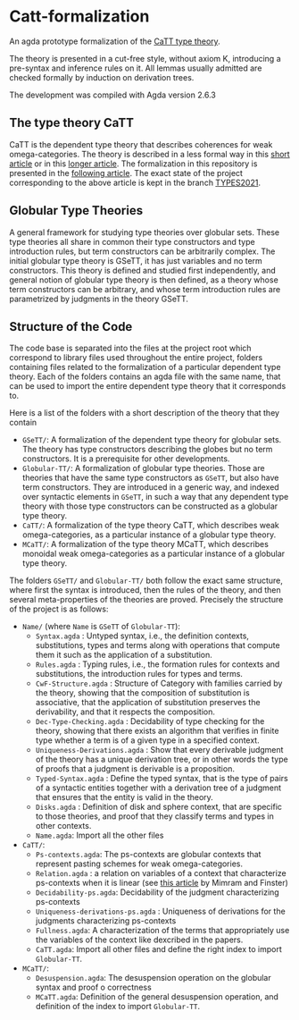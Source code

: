 # Catt-formalization
An agda prototype formalization of the [CaTT type theory](https://github.com/ThiBen/catt).

 The theory is presented in a cut-free style, without axiom K, introducing a pre-syntax and inference rules on it. All lemmas usually admitted are checked formally by induction on derivation trees.

 The development was compiled with Agda version 2.6.3

## The type theory CaTT
CaTT is the dependent type theory that describes coherences for weak omega-categories. The theory is described in a less formal way in this [short article](https://arxiv.org/abs/1706.02866) or in this [longer article](https://arxiv.org/abs/2106.04475). The formalization in this repository is presented in the [following article](https://arxiv.org/abs/2111.14736). The exact state of the project corresponding to the above article is kept in the branch [TYPES2021](https://github.com/thibautbenjamin/catt-formalization/tree/TYPES2021).

## Globular Type Theories
A general framework for studying type theories over globular sets. These type theories all share in common their type constructors and type introduction rules, but term constructors can be arbitrarily complex. The initial globular type theory is GSeTT, it has just variables and no term constructors. This theory is defined and studied first independently, and general notion of globular type theory is then defined, as a theory whose term constructors can be arbitrary, and whose term introduction rules are parametrized by judgments in the theory GSeTT.


## Structure of the Code
The code base is separated into the files at the project root which correspond to library files used throughout the entire project, folders containing files related to the formalization of a particular dependent type theory. Each of the folders contains an agda file with the same name, that can be used to import the entire dependent type theory that it corresponds to.

Here is a list of the folders with a short description of the theory that they contain
* `GSeTT/`: A formalization of the dependent type theory for globular sets. The theory has type constructors describing the globes but no term constructors. It is a prerequisite for other developments.
* `Globular-TT/`: A formalization of globular type theories. Those are theories that have the same type constructors as `GSeTT`, but also have term constructors. They are introduced in a generic way, and indexed over syntactic elements in `GSeTT`, in such a way that any dependent type theory with those type constructors can be constructed as a globular type theory.
* `CaTT/`: A formalization of the type theory CaTT, which describes weak omega-categories, as a particular instance of a globular type theory.
* `MCaTT/`: A formalization of the type theory MCaTT, which describes monoidal weak omega-categories as a particular instance of a globular type theory.


The folders `GSeTT/` and `Globular-TT/` both follow the exact same structure, where first the syntax is introduced, then the rules of the theory, and then several meta-properties of the theories are proved. Precisely the structure of the project is as follows:
* `Name/` (where `Name` is `GSeTT` of `Globular-TT`):
  * `Syntax.agda` : Untyped syntax, i.e., the definition contexts, substitutions, types and terms along with operations that compute them it such as the application of a substitution.
  * `Rules.agda` : Typing rules, i.e., the formation rules for contexts and substitutions, the introduction rules for types and terms.
  * `CwF-Structure.agda` : Structure of Category with families carried by the theory, showing that the composition of substitution is associative, that the application of substitution preserves the derivability, and that it respects the composition.
  * `Dec-Type-Checking.agda` : Decidability of type checking for the theory, showing that there exists an algorithm that verifies in finite type whether a term is of a given type in a specified context.
  * `Uniqueness-Derivations.agda` : Show that every derivable judgment of the theory has a unique derivation tree, or in other words the type of proofs that a judgment is derivable is a proposition.
  * `Typed-Syntax.agda` : Define the typed syntax, that is the type of pairs of a syntactic entities together with a derivation tree of a judgment that ensures that the entity is valid in the theory.
  * `Disks.agda` : Definition of disk and sphere context, that are specific to those theories,
and proof that they classify terms and types in other contexts.
  * `Name.agda`: Import all the other files
* `CaTT/`:
  * `Ps-contexts.agda`: The ps-contexts are globular contexts that represent pasting schemes for weak omega-categories.
  * `Relation.agda` : a relation on variables of a context that characterize ps-contexts when it is linear (see [this article](https://arxiv.org/abs/1706.02866) by Mimram and Finster)
  * `Decidability-ps.agda`: Decidability of the judgment characterizing ps-contexts
  * `Uniqueness-derivations-ps.agda` : Uniqueness of derivations for the judgments characterizing ps-contexts
  * `Fullness.agda`: A characterization of the terms that appropriately use the variables of the context like dexcribed in the papers.
  * `CaTT.agda`: Import all other files and define the right index to import `Globular-TT`.
* `MCaTT/`:
  * `Desuspension.agda`: The desuspension operation on the globular syntax and proof o correctness
  * `MCaTT.agda`: Definition of the general desuspension operation, and definition of the index to import `Globular-TT`.
